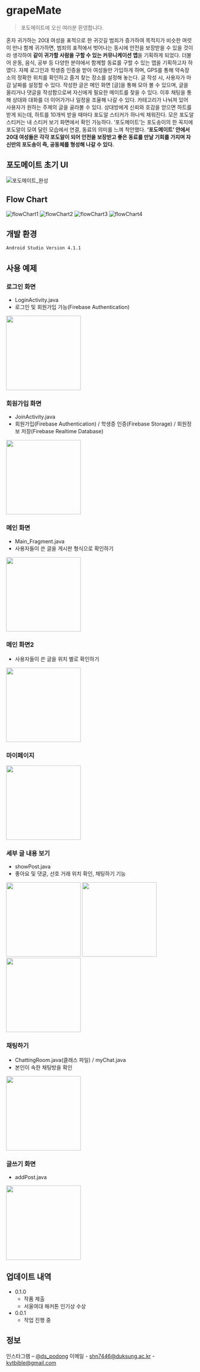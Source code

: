 # grapeMate

> 포도메이트에 오신 여러분 환영합니다.
> 
혼자 귀가하는 20대 여성을 표적으로 한 귀갓길 범죄가 증가하여 목적지가 비슷한 여럿이 만나 함께 귀가하면, 범죄의 표적에서 벗어나는 동시에 안전을 보장받을 수 있을 것이라 생각하여 <b>같이 귀가할 사람을 구할 수 있는 커뮤니케이션 앱</b>을 기획하게 되었다. 더불어 운동, 음식, 공부 등 다양한 분야에서 함께할 동료를 구할 수 있는 앱을 기획하고자 하였다. 자체 로그인과 학생증 인증을 받아 여성들만 가입하게 하며, GPS를 통해 약속장소의 정확한 위치를 확인하고 즐겨 찾는 장소를 설정해 놓는다. 글 작성 시, 사용자가 마감 날짜를 설정할 수 있다. 작성한 글은 메인 화면 [글]을 통해 모아 볼 수 있으며, 글을 올리거나 댓글을 작성함으로써 자신에게 필요한 메이트를 찾을 수 있다. 이후 채팅을 통해 상대와 대화를 더 이어가거나 일정을 조율해 나갈 수 있다. 카테고리가 나눠져 있어 사용자가 원하는 주제의 글을 골라볼 수 있다. 상대방에게 신뢰와 호감을 얻으면 하트를 받게 되는데, 하트를 10개씩 받을 때마다 포도알 스티커가 하나씩 채워진다. 모은 포도알 스티커는 내 스티커 보기 화면에서 확인 가능하다. ‘포도메이트’는 포도송이의 한 꼭지에 포도알이 모여 달린 모습에서 연결, 동료의 의미를 느껴 착안했다. <b>‘포도메이트’ 안에서 20대 여성들은 각각 포도알이 되어 안전을 보장받고 좋은 동료를 만날 기회를 가지며 자신만의 포도송이 즉, 공동체를 형성해 나갈 수 있다.</b>

## 포도메이트 초기 UI
![포도메이트_완성](https://user-images.githubusercontent.com/57867252/128599198-aca9020a-08ed-4392-b6bc-0f40a8a1cc87.jpg)

## Flow Chart
![flowChart1](https://user-images.githubusercontent.com/57867252/131131823-2b8b0d05-c93a-4ee0-a93e-dd45dee1fe6d.png)
![flowChart2](https://user-images.githubusercontent.com/57867252/131136226-3da55318-766a-4081-b55d-87574a821895.png)
![flowChart3](https://user-images.githubusercontent.com/57867252/131136343-ea9b3076-729a-48f4-b8f5-9cd14a96822c.png)
![flowChart4](https://user-images.githubusercontent.com/57867252/131136430-50199a29-2987-4369-9aba-0c1f3da133b2.png)


## 개발 환경

```sh
Android Studio Version 4.1.1
```

## 사용 예제
### 로그인 화면  
- LoginActivity.java
- 로그인 및 회원가입 가능(Firebase Authentication)
<img src="https://user-images.githubusercontent.com/57867252/131130469-b12f72c1-d622-42b6-bd26-b0df5b76cd45.png" width="200"/>

### 회원가입 화면 
- JoinActivity.java
- 회원가입(Firebase Authentication) / 학생증 인증(Firebase Storage) / 회원정보 저장(Firebase Realtime Database)
<img src="https://user-images.githubusercontent.com/57867252/131136973-37dac5a7-b79b-4bd8-8b43-213c0b19c765.png" width="200"/>

### 메인 화면
- Main_Fragment.java
- 사용자들이 쓴 글을 게시판 형식으로 확인하기
<img src="https://user-images.githubusercontent.com/57867252/131136587-9e87acdb-f810-4d99-ae33-c8d09b6ce4bd.png" width="200"/>

### 메인 화면2
- 사용자들이 쓴 글을 위치 별로 확인하기
<img src="https://user-images.githubusercontent.com/57867252/131138994-f4ebf5a9-5ca3-4f77-89ec-c21312161d07.png" width="200"/>

### 마이페이지
<img src="https://user-images.githubusercontent.com/57867252/131139094-59398fcb-3d9f-4f9b-b31f-37582a64501d.png" width="200"/>

### 세부 글 내용 보기 
- showPost.java  
- 좋아요 및 댓글, 선호 거래 위치 확인, 채팅하기 기능  

<img src="https://user-images.githubusercontent.com/57867252/131140540-00075252-43f7-47a5-ac3a-92b7cf5b12a4.png" width="200"/> <img src="https://user-images.githubusercontent.com/57867252/131140251-bbe30fa2-907a-41b3-86f3-eeb3f5d34630.png" width="200"/> <img src="https://user-images.githubusercontent.com/57867252/131140695-104fdb70-5584-492f-9eeb-cdc6017871b2.png" width="200"/>


### 채팅하기
- ChattingRoom.java(클래스 파일) / myChat.java
- 본인이 속한 채팅방을 확인
<img src="https://user-images.githubusercontent.com/57867252/131141062-c778b023-194f-42cf-9d07-083014e5d242.png" width="200"/>



### 글쓰기 화면
- addPost.java
<img src="https://user-images.githubusercontent.com/57867252/131138818-29d441b6-9bd6-45e7-9a58-0e9ead2bc53c.png" width="200"/>




## 업데이트 내역

* 0.1.0
    * 작품 제출
    * 서울여대 해커톤 인기상 수상
* 0.0.1
    * 작업 진행 중

## 정보

인스타그램 – [@ds_podong](https://www.instagram.com/ds_podong/)
이메일 - shn7446@duksung.ac.kr  - kytbible@gmail.com

